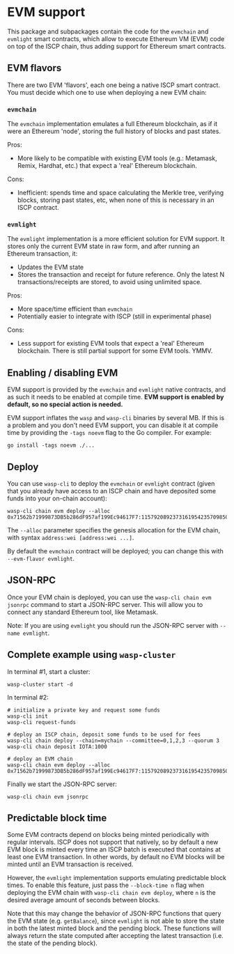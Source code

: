 # EVM support

This package and subpackages contain the code for the `evmchain` and `evmlight`
smart contracts, which allow to execute Ethereum VM (EVM) code on top of the
ISCP chain, thus adding support for Ethereum smart contracts.

## EVM flavors

There are two EVM 'flavors', each one being a native ISCP smart contract. You
must decide which one to use when deploying a new EVM chain:

### `evmchain`

The `evmchain` implementation emulates a full Ethereum blockchain, as if it
were an Ethereum 'node', storing the full history of blocks and past states.

Pros:
- More likely to be compatible with existing EVM tools (e.g.: Metamask, Remix,
  Hardhat, etc.) that expect a 'real' Ethereum blockchain.

Cons:
- Inefficient: spends time and space calculating the Merkle tree, verifying
  blocks, storing past states, etc, when none of this is necessary in an ISCP
  contract.

### `evmlight`

The `evmlight` implementation is a more efficient solution for EVM support. It
stores only the current EVM state in raw form, and after running an Ethereum
transaction, it:

- Updates the EVM state
- Stores the transaction and receipt for future reference. Only the latest N
  transactions/receipts are stored, to avoid using unlimited space.

Pros:
- More space/time efficient than `evmchain`
- Potentially easier to integrate with ISCP (still in experimental phase)

Cons:
- Less support for existing EVM tools that expect a 'real' Ethereum blockchain.
  There is still partial support for some EVM tools. YMMV.

## Enabling / disabling EVM

EVM support is provided by the `evmchain` and `evmlight` native contracts, and
as such it needs to be enabled at compile time. **EVM support is enabled by
default, so no special action is needed.**

EVM support inflates the `wasp` and `wasp-cli` binaries by several MB. If this
is a problem and you don't need EVM support, you can disable it at compile
time by providing the `-tags noevm` flag to the Go compiler. For example:

```
go install -tags noevm ./...
```

## Deploy

You can use `wasp-cli` to deploy the `evmchain` or `evmlight` contract (given that you
already have access to an ISCP chain and have deposited some funds into your
on-chain account):

```
wasp-cli chain evm deploy --alloc 0x71562b71999873DB5b286dF957af199Ec94617F7:115792089237316195423570985008687907853269984665640564039457584007913129639927
```

The `--alloc` parameter specifies the genesis allocation for the EVM chain,
with syntax `address:wei [address:wei ...]`.

By default the `evmchain` contract will be deployed; you can change this with
`--evm-flavor evmlight`.

## JSON-RPC

Once your EVM chain is deployed, you can use the `wasp-cli chain evm jsonrpc`
command to start a JSON-RPC server. This will allow you to connect any standard
Ethereum tool, like Metamask.

Note: If you are using `evmlight` you should run the JSON-RPC server with
`--name evmlight`.

## Complete example using `wasp-cluster`

In terminal #1, start a cluster:

```
wasp-cluster start -d
```

In terminal #2:

```
# initialize a private key and request some funds
wasp-cli init
wasp-cli request-funds

# deploy an ISCP chain, deposit some funds to be used for fees
wasp-cli chain deploy --chain=mychain --committee=0,1,2,3 --quorum 3
wasp-cli chain deposit IOTA:1000

# deploy an EVM chain
wasp-cli chain evm deploy --alloc 0x71562b71999873DB5b286dF957af199Ec94617F7:115792089237316195423570985008687907853269984665640564039457584007913129639927
```

Finally we start the JSON-RPC server:

```
wasp-cli chain evm jsonrpc
```

## Predictable block time

Some EVM contracts depend on blocks being minted periodically with regular
intervals. ISCP does not support that natively, so by default a new EVM block
is minted every time an ISCP batch is executed that contains at least one EVM
transaction. In other words, by default no EVM blocks will be minted until an
EVM transaction is received.

However, the `evmlight` implementation supports emulating predictable block
times. To enable this feature, just pass the `--block-time n` flag when
deploying the EVM chain with `wasp-cli chain evm deploy`, where `n` is
the desired average amount of seconds between blocks.

Note that this may change the behavior of JSON-RPC functions that query the
EVM state (e.g. `getBalance`), since `evmlight` is not able to store the state
in both the latest minted block and the pending block. These functions will
always return the state computed after accepting the latest transaction (i.e.
the state of the pending block).
